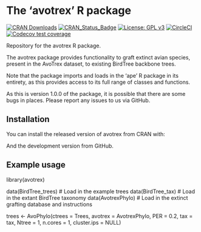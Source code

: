 
# The ‘avotrex’ R package

[![CRAN
Downloads](http://cranlogs.r-pkg.org/badges/grand-total/avotrex)](https://cran.r-project.org/package=avotrex)
[![CRAN_Status_Badge](http://www.r-pkg.org/badges/version/avotrex)](https://cran.r-project.org/package=avotrex)
[![License: GPL
v3](https://img.shields.io/badge/License-GPLv3-yellow.svg)](https://www.gnu.org/licenses/gpl-3.0)
[![CircleCI](https://circleci.com/gh/joe-wayman/avotrex/tree/master.svg?style=svg)](https://app.circleci.com/pipelines/github/joe-wayman/avotrex?branch=master)
[![Codecov test
coverage](https://codecov.io/gh/joe-wayman/avotrex/branch/master/graph/badge.svg)](https://app.codecov.io/gh/joe-wayman/avotrex?branch=master)

Repository for the avotrex R package.

The avotrex package provides functionality to graft extinct avian
species, present in the AvoTrex dataset, to existing BirdTree backbone
trees.

Note that the package imports and loads in the ‘ape’ R package in its
entirety, as this provides access to its full range of classes and
functions.

As this is version 1.0.0 of the package, it is possible that there are
some bugs in places. Please report any issues to us via GitHub.

## Installation

You can install the released version of avotrex from CRAN with:

And the development version from GitHub.

## Example usage

library(avotrex)

data(BirdTree_trees) \# Load in the example trees data(BirdTree_tax) \#
Load in the extant BirdTree taxonomy data(AvotrexPhylo) \# Load in the
extinct grafting database and instructions

trees \<- AvoPhylo(ctrees = Trees, avotrex = AvotrexPhylo, PER = 0.2,
tax = tax, Ntree = 1, n.cores = 1, cluster.ips = NULL)
